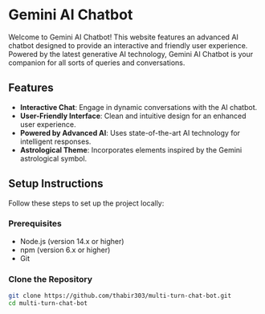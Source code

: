 # Gemini AI Chatbot

Welcome to Gemini AI Chatbot! This website features an advanced AI chatbot designed to provide an interactive and friendly user experience. Powered by the latest generative AI technology, Gemini AI Chatbot is your companion for all sorts of queries and conversations.

## Features

- **Interactive Chat**: Engage in dynamic conversations with the AI chatbot.
- **User-Friendly Interface**: Clean and intuitive design for an enhanced user experience.
- **Powered by Advanced AI**: Uses state-of-the-art AI technology for intelligent responses.
- **Astrological Theme**: Incorporates elements inspired by the Gemini astrological symbol.

## Setup Instructions

Follow these steps to set up the project locally:

### Prerequisites

- Node.js (version 14.x or higher)
- npm (version 6.x or higher)
- Git

### Clone the Repository

```bash
git clone https://github.com/thabir303/multi-turn-chat-bot.git
cd multi-turn-chat-bot
